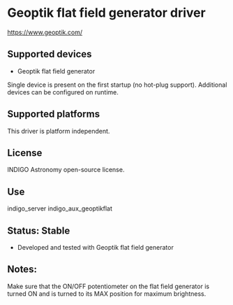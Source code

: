 # Geoptik flat field generator driver

https://www.geoptik.com/

## Supported devices
* Geoptik flat field generator

Single device is present on the first startup (no hot-plug support). Additional devices can be configured on runtime.

## Supported platforms

This driver is platform independent.

## License

INDIGO Astronomy open-source license.

## Use

indigo_server indigo_aux_geoptikflat

## Status: Stable

* Developed and tested with Geoptik flat field generator

## Notes:
Make sure that the ON/OFF potentiometer on the flat field generator is turned ON and is turned to its MAX position for maximum brightness.
